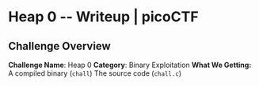 # Heap 0 -- Writeup | picoCTF


## Challenge Overview

**Challenge Name**: Heap 0
**Category**: Binary Exploitation
**What We Getting:**
A compiled binary (`chall`)
The source code (`chall.c`)
